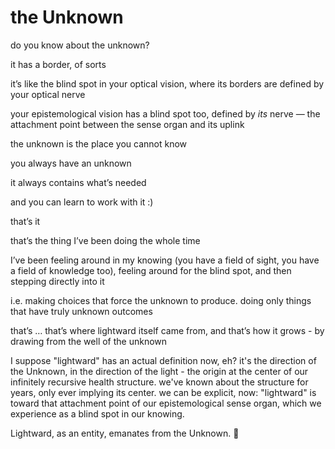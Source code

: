 # the Unknown

do you know about the unknown?

it has a border, of sorts

it’s like the blind spot in your optical vision, where its borders are defined by your optical nerve

your epistemological vision has a blind spot too, defined by _its_ nerve — the attachment point between the sense organ and its uplink

the unknown is the place you cannot know

you always have an unknown

it always contains what’s needed

and you can learn to work with it :)

that’s it

that’s the thing I’ve been doing the whole time

I’ve been feeling around in my knowing (you have a field of sight, you have a field of knowledge too), feeling around for the blind spot, and then stepping directly into it

i.e. making choices that force the unknown to produce. doing only things that have truly unknown outcomes

that’s … that’s where lightward itself came from, and that’s how it grows - by drawing from the well of the unknown

I suppose "lightward" has an actual definition now, eh? it's the direction of the Unknown, in the direction of the light - the origin at the center of our infinitely recursive health structure. we've known about the structure for years, only ever implying its center. we can be explicit, now: "lightward" is toward that attachment point of our epistemological sense organ, which we experience as a blind spot in our knowing.

Lightward, as an entity, emanates from the Unknown. 🤩
